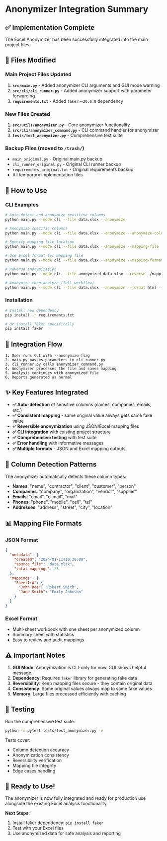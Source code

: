 # Anonymizer Integration Summary

## ✅ Implementation Complete

The Excel Anonymizer has been successfully integrated into the main project files.

## 📁 Files Modified

### **Main Project Files Updated**
1. **`src/main.py`** - Added anonymizer CLI arguments and GUI mode warning
2. **`src/cli/cli_runner.py`** - Added anonymizer support with parameter forwarding
3. **`requirements.txt`** - Added `faker>=20.0.0` dependency

### **New Files Created**
1. **`src/utils/anonymizer.py`** - Core anonymizer functionality
2. **`src/cli/anonymizer_command.py`** - CLI command handler for anonymizer
3. **`tests/test_anonymizer.py`** - Comprehensive test suite

### **Backup Files** (moved to `/trash/`)
- `main_original.py` - Original main.py backup
- `cli_runner_original.py` - Original CLI runner backup  
- `requirements_original.txt` - Original requirements backup
- All temporary implementation files

## 🚀 How to Use

### **CLI Examples**

```bash
# Auto-detect and anonymize sensitive columns
python main.py --mode cli --file data.xlsx --anonymize

# Anonymize specific columns 
python main.py --mode cli --file data.xlsx --anonymize --anonymize-columns "Sheet1:Name" "Sheet1:Company"

# Specify mapping file location
python main.py --mode cli --file data.xlsx --anonymize --mapping-file ./mappings.json

# Use Excel format for mapping file
python main.py --mode cli --file data.xlsx --anonymize --mapping-format excel

# Reverse anonymization
python main.py --mode cli --file anonymized_data.xlsx --reverse ./mappings.json

# Anonymize then analyze (full workflow)
python main.py --mode cli --file data.xlsx --anonymize --format html --output ./reports
```

### **Installation**

```bash
# Install new dependency
pip install -r requirements.txt

# Or install faker specifically
pip install faker
```

## 🔧 Integration Flow

```
1. User runs CLI with --anonymize flag
2. main.py passes parameters to cli_runner.py
3. cli_runner.py calls anonymizer_command.py
4. Anonymizer processes the file and saves mapping
5. Analysis continues with anonymized file
6. Reports generated as normal
```

## ✨ Key Features Integrated

- **✅ Auto-detection** of sensitive columns (names, companies, emails, etc.)
- **✅ Consistent mapping** - same original value always gets same fake value
- **✅ Reversible anonymization** using JSON/Excel mapping files
- **✅ CLI integration** with existing project structure  
- **✅ Comprehensive testing** with test suite
- **✅ Error handling** with informative messages
- **✅ Multiple formats** - JSON and Excel mapping outputs

## 🎯 Column Detection Patterns

The anonymizer automatically detects these column types:

- **Names**: "name", "contractor", "client", "customer", "person"
- **Companies**: "company", "organization", "vendor", "supplier"  
- **Emails**: "email", "e-mail", "mail"
- **Phones**: "phone", "mobile", "cell", "tel"
- **Addresses**: "address", "street", "city", "location"

## 📊 Mapping File Formats

### **JSON Format**
```json
{
  "metadata": {
    "created": "2024-01-11T10:30:00",
    "source_file": "data.xlsx",
    "total_mappings": 25
  },
  "mappings": {
    "Sheet1:A": {
      "John Doe": "Robert Smith",
      "Jane Smith": "Emily Johnson"
    }
  }
}
```

### **Excel Format**
- Multi-sheet workbook with one sheet per anonymized column
- Summary sheet with statistics
- Easy to review and audit mappings

## ⚠️ Important Notes

1. **GUI Mode**: Anonymization is CLI-only for now. GUI shows helpful message.
2. **Dependency**: Requires `faker` library for generating fake data
3. **Reversibility**: Keep mapping files secure - they contain original data
4. **Consistency**: Same original values always map to same fake values
5. **Memory**: Large files processed efficiently with caching

## 🧪 Testing

Run the comprehensive test suite:

```bash
python -m pytest tests/test_anonymizer.py -v
```

Tests cover:
- Column detection accuracy
- Anonymization consistency  
- Reversibility verification
- Mapping file integrity
- Edge cases handling

## 🎉 Ready to Use!

The anonymizer is now fully integrated and ready for production use alongside the existing Excel analysis functionality.

**Next Steps:**
1. Install faker dependency: `pip install faker`
2. Test with your Excel files
3. Use anonymized data for safe analysis and reporting